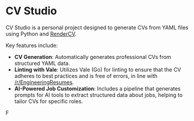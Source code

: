 # CV Studio

CV Studio is a personal project designed to generate CVs from YAML files using Python and [RenderCV](https://rendercv.com/).

Key features include:

- **CV Generation**: Automatically generates professional CVs from structured YAML data.
- **Linting with Vale**: Utilizes Vale (Go) for linting to ensure that the CV adheres to best practices and is free of errors, in line with [/r/EngineeringResumes](https://www.reddit.com/r/EngineeringResumes/wiki/index/).
- **AI-Powered Job Customization**: Includes a pipeline that generates prompts for AI tools to extract structured data about jobs, helping to tailor CVs for specific roles.

F
